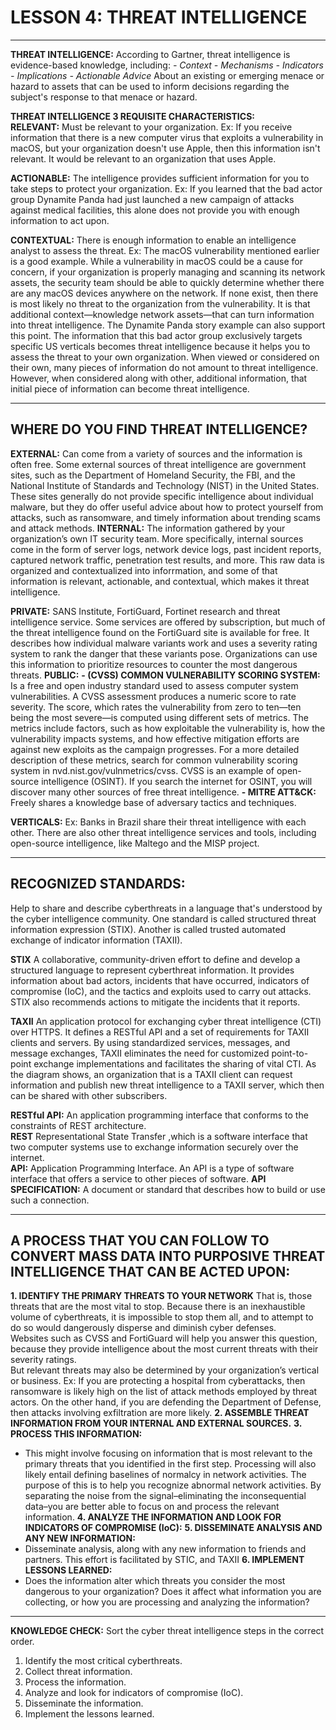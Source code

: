# LESSON 4: THREAT INTELLIGENCE #
---

**THREAT INTELLIGENCE:**
According to Gartner, threat intelligence is evidence-based knowledge, including:
*- Context*
*- Mechanisms*
*- Indicators*
*- Implications*
*- Actionable Advice*
About an existing or emerging menace or hazard to assets that can be used to inform decisions regarding the subject's response to that menace or hazard.

**THREAT INTELLIGENCE 3 REQUISITE CHARACTERISTICS:**  
**RELEVANT:** Must be relevant to your organization. 
  Ex: If you receive information that there is a new computer virus that exploits a vulnerability in macOS, but your organization doesn't use Apple, then this information isn't relevant. It would be relevant to an organization that uses Apple.  

**ACTIONABLE:**  The intelligence provides sufficient information for you to take steps to protect your organization. 
  Ex: If you learned that the bad actor group Dynamite Panda had just launched a new campaign of attacks against medical facilities, this alone does not provide you with enough information to act upon.
  
**CONTEXTUAL:** There is enough information to enable an intelligence analyst to assess the threat.
 Ex: The macOS vulnerability mentioned earlier is a good example. While a vulnerability in macOS could be a cause for concern, if your organization is properly managing and scanning its network assets, the security team should be able to quickly determine whether there are any macOS devices anywhere on the network. If none exist, then there is most likely no threat to the organization from the vulnerability. It is that additional context—knowledge network assets—that can turn information into threat intelligence. 
The Dynamite Panda story example can also support this point. The information that this bad actor group exclusively targets specific US verticals becomes threat intelligence because it helps you to assess the threat to your own organization. When viewed or considered on their own, many pieces of information do not amount to threat intelligence. However, when considered along with other, additional information, that initial piece of information can become threat intelligence.

---

## WHERE DO YOU FIND THREAT INTELLIGENCE? ##

**EXTERNAL:** Can come from a variety of sources and the information is often free. Some external sources of threat intelligence are government sites, such as the Department of Homeland Security, the FBI, and the National Institute of Standards and Technology (NIST) in the United States. These sites generally do not provide specific intelligence about individual malware, but they do offer useful advice about how to protect yourself from attacks, such as ransomware, and timely information about trending scams and attack methods.
**INTERNAL:** The information gathered by your organization’s own IT security team. More specifically, internal sources come in the form of server logs, network device logs, past incident reports, captured network traffic, penetration test results, and more. This raw data is organized and contextualized into inforrmation, and some of that information is relevant, actionable, and contextual, which makes it threat intelligence.

**PRIVATE:** SANS Institute, FortiGuard, Fortinet research and threat intelligence service. Some services are offered by subscription, but much of the threat intelligence found on the FortiGuard site is available for free. It describes how individual malware variants work and uses a severity rating system to rank the danger that these variants pose. Organizations can use this information to prioritize resources to counter the most dangerous threats.
**PUBLIC:**
**- (CVSS) COMMON VULNERABILITY SCORING SYSTEM:** Is a free and open industry standard used to assess computer system vulnerabilities. A CVSS assessment produces a numeric score to rate severity. The score, which rates the vulnerability from zero to ten—ten being the most severe—is computed using different sets of metrics. The metrics include factors, such as how exploitable the vulnerability is, how the vulnerability impacts  systems, and how effective mitigation efforts are against new exploits as the campaign progresses. For a more detailed description of these metrics, search for common vulnerability scoring system in nvd.nist.gov/vulnmetrics/cvss. CVSS is an example of open-source intelligence (OSINT). If you search the internet for OSINT, you will discover many other sources of free threat intelligence.
**- MITRE ATT&CK:** Freely shares a knowledge base of adversary tactics and techniques.

**VERTICALS:**
Ex: Banks in Brazil share their threat intelligence with each other. There are also other threat intelligence services and tools, including open-source intelligence, like Maltego and the MISP project.

---

## RECOGNIZED STANDARDS: ##
Help to share and describe cyberthreats in a language that's understood by the cyber intelligence community. One standard is called structured threat information expression
(STIX). Another is called trusted automated exchange of indicator information (TAXII).

**STIX**
A collaborative, community-driven effort to define and develop a structured language to represent cyberthreat information. It provides information about bad actors, incidents that have occurred, indicators of compromise (IoC), and the tactics and exploits used to carry out attacks. STIX also recommends actions to mitigate the incidents that it reports.

**TAXII**
An application protocol for exchanging cyber threat intelligence (CTI) over HTTPS. It defines a RESTful API and a set of requirements for TAXII clients and servers. By using standardized services, messages, and message exchanges, TAXII eliminates the need for customized point-to-point exchange implementations and facilitates the sharing of vital CTI. As the diagram shows, an organization that is a TAXII client can request information and publish new threat intelligence to a TAXII server, which then can be shared with other subscribers.

**RESTful API:** An application programming interface that conforms to the constraints of REST architecture.   
**REST** Representational State Transfer ,which is a software interface that two computer systems use to exchange information securely over the internet.  
**API:** Application Programming Interface. An API is a type of software interface that offers a service to other pieces of software. 
**API SPECIFICATION:** A document or standard that describes how to build or use such a connection.

---

## A PROCESS THAT YOU CAN FOLLOW TO CONVERT MASS DATA INTO PURPOSIVE THREAT INTELLIGENCE THAT CAN BE ACTED UPON: ##

**1. IDENTIFY THE PRIMARY THREATS TO YOUR NETWORK**
   That is, those threats that are the most vital to stop. Because there is an inexhaustible volume of cyberthreats, it is impossible to stop them all, and to attempt to do so would dangerously disperse and diminish cyber defenses.  
   Websites such as CVSS and FortiGuard will help you answer this question, because they provide intelligence about the most current threats with their severity ratings.  
   But relevant threats may also be determined by your organization’s vertical or business. 
     Ex: If you are protecting a hospital from cyberattacks, then ransomware is likely high on the list of attack methods employed by threat actors. On the other hand, if you are defending the Department of Defense, then attacks involving exfiltration are more likely.
**2. ASSEMBLE THREAT INFORMATION FROM YOUR INTERNAL AND EXTERNAL SOURCES.**
**3. PROCESS THIS INFORMATION:**
- This might involve focusing on information that is most relevant to the primary threats that you identified in the first step. Processing will also likely entail defining baselines of normalcy in network activities. The purpose of this is to help you recognize abnormal network activities. By separating the noise from the signal–eliminating the inconsequential data–you are better able to focus on and process the relevant information. 
**4. ANALYZE THE INFORMATION AND LOOK FOR INDICATORS OF COMPROMISE (IoC):**
**5. DISSEMINATE ANALYSIS AND ANY NEW INFORMATION:**
- Disseminate analysis, along with any new information to friends and partners. This effort is facilitated by STIC, and TAXII
**6. IMPLEMENT LESSONS LEARNED:**
- Does the information alter which threats you consider the most dangerous to your organization? Does it affect what information you are collecting, or how you are processing and analyzing the information?

---

**KNOWLEDGE CHECK:**
Sort the cyber threat intelligence steps in the correct order. 
1. Identify the most critical cyberthreats.
2. Collect threat information.
3. Process the information.
4. Analyze and look for indicators of compromise (IoC).
5. Disseminate the information.
6. Implement the lessons learned. 
